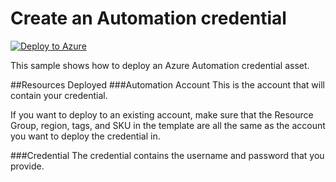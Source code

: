 # Create an Automation credential
[![Deploy to Azure](http://azuredeploy.net/deploybutton.png)](https://portal.azure.com/#create/Microsoft.Template/uri/https%3A%2F%2Fraw.githubusercontent.com%2Fazureautomation%2Fautomation-packs%2Fmaster%2F101-sample-deploy-automation-resources%2Fsample-deploy-credential%2FdeployCredential.json) 


This sample shows how to deploy an Azure Automation credential asset.  

##Resources Deployed
###Automation Account
This is the account that will contain your credential. 

If you want to deploy to an existing account, make sure that the Resource Group, region, tags, and SKU in the template are all the same as the account you want to deploy the credential in.   

###Credential
The credential contains the username and password that you provide.  

